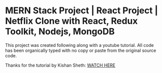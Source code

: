 # MERN Stack Project | React Project | Netflix Clone with React, Redux Toolkit, Nodejs, MongoDB

This project was created following along with a youtube tutorial. All code has been organically typed with no copy or paste from the original source code.

Thanks for the tutorial by Kishan Sheth:
[WATCH HERE](https://www.youtube.com/watch?v=HgaJW2I4Mbk)